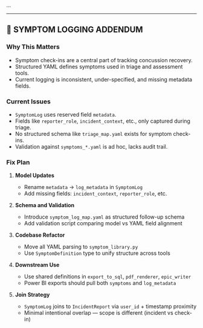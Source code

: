 ...

---

## 🧩 SYMPTOM LOGGING ADDENDUM

### Why This Matters
- Symptom check-ins are a central part of tracking concussion recovery.
- Structured YAML defines symptoms used in triage and assessment tools.
- Current logging is inconsistent, under-specified, and missing metadata fields.

### Current Issues
- `SymptomLog` uses reserved field `metadata`.
- Fields like `reporter_role`, `incident_context`, etc., only captured during triage.
- No structured schema like `triage_map.yaml` exists for symptom check-ins.
- Validation against `symptoms_*.yaml` is ad hoc, lacks audit trail.

### Fix Plan
1. **Model Updates**
   - Rename `metadata` → `log_metadata` in `SymptomLog`
   - Add missing fields: `incident_context`, `reporter_role`, etc.

2. **Schema and Validation**
   - Introduce `symptom_log_map.yaml` as structured follow-up schema
   - Add validation script comparing model vs YAML field alignment

3. **Codebase Refactor**
   - Move all YAML parsing to `symptom_library.py`
   - Use `SymptomDefinition` type to unify structure across tools

4. **Downstream Use**
   - Use shared definitions in `export_to_sql`, `pdf_renderer`, `epic_writer`
   - Power BI exports should pull both `symptoms` and `log_metadata`

5. **Join Strategy**
   - `SymptomLog` joins to `IncidentReport` via `user_id` + timestamp proximity
   - Minimal intentional overlap — scope is different (incident vs check-in)
